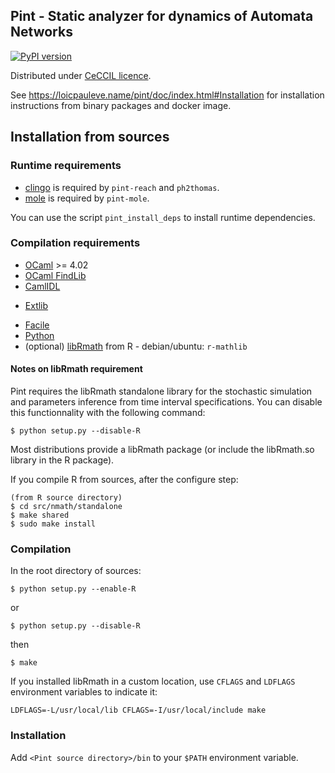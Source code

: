 ## Pint - Static analyzer for dynamics of Automata Networks

[![PyPI version](https://badge.fury.io/py/pypint.svg)](https://badge.fury.io/py/pypint)

Distributed under [CeCCIL licence](http://cecill.info/licences/Licence_CeCILL_V2-en.html).

See https://loicpauleve.name/pint/doc/index.html#Installation for installation
instructions from binary packages and docker image.

## Installation from sources

### Runtime requirements

- [clingo](http://sourceforge.net/projects/potassco/files/clingo/) is required
  by `pint-reach` and `ph2thomas`.
- [mole](http://www.lsv.ens-cachan.fr/~schwoon/tools/mole) is required by
  `pint-mole`.

You can use the script `pint_install_deps` to install runtime dependencies.


### Compilation requirements

- [OCaml](http://caml.inria.fr) >= 4.02
- [OCaml FindLib](http://projects.camlcity.org/projects/findlib.html)
- [CamlIDL](http://caml.inria.fr/pub/old_caml_site/camlidl/)
* [Extlib](https://github.com/ygrek/ocaml-extlib)
- [Facile](http://www.recherche.enac.fr/opti/facile/distrib)
- [Python](http://python.org)
- (optional) [libRmath](http://www.r-project.org) from R - debian/ubuntu: `r-mathlib`


#### Notes on libRmath requirement

Pint requires the libRmath standalone library for the stochastic simulation and parameters
inference from time interval specifications.
You can disable this functionnality with the following command:

	$ python setup.py --disable-R

Most distributions provide a libRmath package (or include the libRmath.so library in the R package).

If you compile R from sources, after the configure step:

	(from R source directory)
	$ cd src/nmath/standalone
	$ make shared
	$ sudo make install


### Compilation

In the root directory of sources:

	$ python setup.py --enable-R

or

	$ python setup.py --disable-R

then

	$ make

If you installed libRmath in a custom location, use `CFLAGS` and `LDFLAGS` environment variables to indicate it:

	LDFLAGS=-L/usr/local/lib CFLAGS=-I/usr/local/include make

### Installation

Add `<Pint source directory>/bin` to your `$PATH` environment variable.


